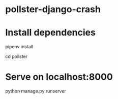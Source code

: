 # pollster-django-crash

# Install dependencies
pipenv install

cd pollster

# Serve on localhost:8000
python manage.py runserver
